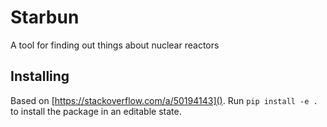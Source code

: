 # Starbun

A tool for finding out things about nuclear reactors

## Installing

Based on [https://stackoverflow.com/a/50194143](). Run `pip install -e .` to install the package in an editable state.
